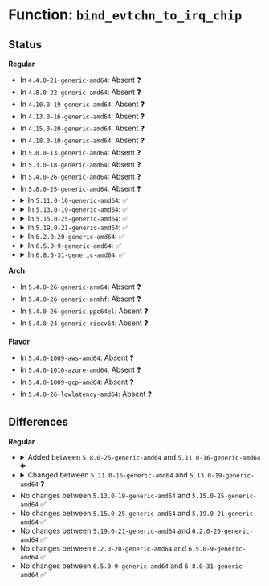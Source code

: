 # Function: <code>bind_evtchn_to_irq_chip</code>

## Status
<b>Regular</b>
<ul>
<li>
In <code>4.4.0-21-generic-amd64</code>: Absent ❓
</li>
<li>
In <code>4.8.0-22-generic-amd64</code>: Absent ❓
</li>
<li>
In <code>4.10.0-19-generic-amd64</code>: Absent ❓
</li>
<li>
In <code>4.13.0-16-generic-amd64</code>: Absent ❓
</li>
<li>
In <code>4.15.0-20-generic-amd64</code>: Absent ❓
</li>
<li>
In <code>4.18.0-10-generic-amd64</code>: Absent ❓
</li>
<li>
In <code>5.0.0-13-generic-amd64</code>: Absent ❓
</li>
<li>
In <code>5.3.0-18-generic-amd64</code>: Absent ❓
</li>
<li>
In <code>5.4.0-26-generic-amd64</code>: Absent ❓
</li>
<li>
In <code>5.8.0-25-generic-amd64</code>: Absent ❓
</li>
<li>
<details>
<summary>In <code>5.11.0-16-generic-amd64</code>: ✅</summary>

```c
int bind_evtchn_to_irq_chip(evtchn_port_t evtchn, struct irq_chip * chip)
```

```json
{
  "name": "bind_evtchn_to_irq_chip",
  "collision_type": "Unique Static",
  "inline_type": "No",
  "funcs": [
    {
      "addr": 18446744071586401136,
      "name": "bind_evtchn_to_irq_chip",
      "external": false,
      "loc": "drivers/xen/events/events_base.c:1165",
      "file": "drivers/xen/events/events_base.c",
      "inline": "seen, unknown",
      "caller_inline": [],
      "caller_func": [
        "drivers/xen/events/events_base.c:bind_interdomain_evtchn_to_irqhandler_lateeoi",
        "drivers/xen/events/events_base.c:bind_evtchn_to_irqhandler_lateeoi",
        "drivers/xen/events/events_base.c:bind_evtchn_to_irqhandler",
        "drivers/xen/events/events_base.c:bind_interdomain_evtchn_to_irq_lateeoi",
        "drivers/xen/events/events_base.c:bind_evtchn_to_irq"
      ]
    }
  ],
  "symbols": [
    {
      "addr": 18446744071586401136,
      "name": "bind_evtchn_to_irq_chip",
      "section": ".text",
      "bind": "STB_LOCAL",
      "size": 331
    }
  ]
}
```
</details>
</li>
<li>
<details>
<summary>In <code>5.13.0-19-generic-amd64</code>: ✅</summary>

```c
int bind_evtchn_to_irq_chip(evtchn_port_t evtchn, struct irq_chip * chip, struct xenbus_device * dev)
```

```json
{
  "name": "bind_evtchn_to_irq_chip",
  "collision_type": "Unique Static",
  "inline_type": "No",
  "funcs": [
    {
      "addr": 18446744071586283872,
      "name": "bind_evtchn_to_irq_chip",
      "external": false,
      "loc": "drivers/xen/events/events_base.c:1202",
      "file": "drivers/xen/events/events_base.c",
      "inline": "seen, unknown",
      "caller_inline": [],
      "caller_func": [
        "drivers/xen/events/events_base.c:bind_interdomain_evtchn_to_irqhandler_lateeoi",
        "drivers/xen/events/events_base.c:bind_evtchn_to_irqhandler_lateeoi",
        "drivers/xen/events/events_base.c:bind_evtchn_to_irqhandler",
        "drivers/xen/events/events_base.c:bind_interdomain_evtchn_to_irq_lateeoi",
        "drivers/xen/events/events_base.c:bind_evtchn_to_irq"
      ]
    }
  ],
  "symbols": [
    {
      "addr": 18446744071586283872,
      "name": "bind_evtchn_to_irq_chip",
      "section": ".text",
      "bind": "STB_LOCAL",
      "size": 360
    }
  ]
}
```
</details>
</li>
<li>
<details>
<summary>In <code>5.15.0-25-generic-amd64</code>: ✅</summary>

```c
int bind_evtchn_to_irq_chip(evtchn_port_t evtchn, struct irq_chip * chip, struct xenbus_device * dev)
```

```json
{
  "name": "bind_evtchn_to_irq_chip",
  "collision_type": "Unique Static",
  "inline_type": "No",
  "funcs": [
    {
      "addr": 18446744071586798480,
      "name": "bind_evtchn_to_irq_chip",
      "external": false,
      "loc": "drivers/xen/events/events_base.c:1202",
      "file": "drivers/xen/events/events_base.c",
      "inline": "seen, unknown",
      "caller_inline": [],
      "caller_func": [
        "drivers/xen/events/events_base.c:bind_interdomain_evtchn_to_irqhandler_lateeoi",
        "drivers/xen/events/events_base.c:bind_evtchn_to_irqhandler_lateeoi",
        "drivers/xen/events/events_base.c:bind_evtchn_to_irqhandler",
        "drivers/xen/events/events_base.c:bind_interdomain_evtchn_to_irq_lateeoi",
        "drivers/xen/events/events_base.c:bind_evtchn_to_irq_lateeoi",
        "drivers/xen/events/events_base.c:bind_evtchn_to_irq"
      ]
    }
  ],
  "symbols": [
    {
      "addr": 18446744071586798480,
      "name": "bind_evtchn_to_irq_chip",
      "section": ".text",
      "bind": "STB_LOCAL",
      "size": 420
    }
  ]
}
```
</details>
</li>
<li>
<details>
<summary>In <code>5.19.0-21-generic-amd64</code>: ✅</summary>

```c
int bind_evtchn_to_irq_chip(evtchn_port_t evtchn, struct irq_chip * chip, struct xenbus_device * dev)
```

```json
{
  "name": "bind_evtchn_to_irq_chip",
  "collision_type": "Unique Static",
  "inline_type": "No",
  "funcs": [
    {
      "addr": 18446744071588079920,
      "name": "bind_evtchn_to_irq_chip",
      "external": false,
      "loc": "drivers/xen/events/events_base.c:1202",
      "file": "drivers/xen/events/events_base.c",
      "inline": "seen, unknown",
      "caller_inline": [],
      "caller_func": [
        "drivers/xen/events/events_base.c:bind_interdomain_evtchn_to_irqhandler_lateeoi",
        "drivers/xen/events/events_base.c:bind_evtchn_to_irqhandler_lateeoi",
        "drivers/xen/events/events_base.c:bind_evtchn_to_irqhandler",
        "drivers/xen/events/events_base.c:bind_interdomain_evtchn_to_irq_lateeoi",
        "drivers/xen/events/events_base.c:bind_evtchn_to_irq_lateeoi",
        "drivers/xen/events/events_base.c:bind_evtchn_to_irq"
      ]
    }
  ],
  "symbols": [
    {
      "addr": 18446744071588079920,
      "name": "bind_evtchn_to_irq_chip",
      "section": ".text",
      "bind": "STB_LOCAL",
      "size": 426
    }
  ]
}
```
</details>
</li>
<li>
<details>
<summary>In <code>6.2.0-20-generic-amd64</code>: ✅</summary>

```c
int bind_evtchn_to_irq_chip(evtchn_port_t evtchn, struct irq_chip * chip, struct xenbus_device * dev)
```

```json
{
  "name": "bind_evtchn_to_irq_chip",
  "collision_type": "Unique Static",
  "inline_type": "No",
  "funcs": [
    {
      "addr": 18446744071589461840,
      "name": "bind_evtchn_to_irq_chip",
      "external": false,
      "loc": "drivers/xen/events/events_base.c:1204",
      "file": "drivers/xen/events/events_base.c",
      "inline": "seen, unknown",
      "caller_inline": [],
      "caller_func": [
        "drivers/xen/events/events_base.c:bind_interdomain_evtchn_to_irqhandler_lateeoi",
        "drivers/xen/events/events_base.c:bind_evtchn_to_irqhandler_lateeoi",
        "drivers/xen/events/events_base.c:bind_evtchn_to_irqhandler",
        "drivers/xen/events/events_base.c:bind_interdomain_evtchn_to_irq_lateeoi",
        "drivers/xen/events/events_base.c:bind_evtchn_to_irq_lateeoi",
        "drivers/xen/events/events_base.c:bind_evtchn_to_irq"
      ]
    }
  ],
  "symbols": [
    {
      "addr": 18446744071589461840,
      "name": "bind_evtchn_to_irq_chip",
      "section": ".text",
      "bind": "STB_LOCAL",
      "size": 426
    }
  ]
}
```
</details>
</li>
<li>
<details>
<summary>In <code>6.5.0-9-generic-amd64</code>: ✅</summary>

```c
int bind_evtchn_to_irq_chip(evtchn_port_t evtchn, struct irq_chip * chip, struct xenbus_device * dev)
```

```json
{
  "name": "bind_evtchn_to_irq_chip",
  "collision_type": "Unique Static",
  "inline_type": "No",
  "funcs": [
    {
      "addr": 18446744071589761760,
      "name": "bind_evtchn_to_irq_chip",
      "external": false,
      "loc": "drivers/xen/events/events_base.c:1197",
      "file": "drivers/xen/events/events_base.c",
      "inline": "seen, unknown",
      "caller_inline": [],
      "caller_func": [
        "drivers/xen/events/events_base.c:bind_interdomain_evtchn_to_irqhandler_lateeoi",
        "drivers/xen/events/events_base.c:bind_evtchn_to_irqhandler_lateeoi",
        "drivers/xen/events/events_base.c:bind_evtchn_to_irqhandler",
        "drivers/xen/events/events_base.c:bind_interdomain_evtchn_to_irq_lateeoi",
        "drivers/xen/events/events_base.c:bind_evtchn_to_irq_lateeoi",
        "drivers/xen/events/events_base.c:bind_evtchn_to_irq"
      ]
    }
  ],
  "symbols": [
    {
      "addr": 18446744071589761760,
      "name": "bind_evtchn_to_irq_chip",
      "section": ".text",
      "bind": "STB_LOCAL",
      "size": 426
    }
  ]
}
```
</details>
</li>
<li>
<details>
<summary>In <code>6.8.0-31-generic-amd64</code>: ✅</summary>

```c
int bind_evtchn_to_irq_chip(evtchn_port_t evtchn, struct irq_chip * chip, struct xenbus_device * dev)
```

```json
{
  "name": "bind_evtchn_to_irq_chip",
  "collision_type": "Unique Static",
  "inline_type": "No",
  "funcs": [
    {
      "addr": 18446744071590097728,
      "name": "bind_evtchn_to_irq_chip",
      "external": false,
      "loc": "drivers/xen/events/events_base.c:1192",
      "file": "drivers/xen/events/events_base.c",
      "inline": "seen, unknown",
      "caller_inline": [],
      "caller_func": [
        "drivers/xen/events/events_base.c:bind_interdomain_evtchn_to_irqhandler_lateeoi",
        "drivers/xen/events/events_base.c:bind_evtchn_to_irqhandler_lateeoi",
        "drivers/xen/events/events_base.c:bind_evtchn_to_irqhandler",
        "drivers/xen/events/events_base.c:bind_interdomain_evtchn_to_irq_lateeoi",
        "drivers/xen/events/events_base.c:bind_evtchn_to_irq_lateeoi",
        "drivers/xen/events/events_base.c:bind_evtchn_to_irq"
      ]
    }
  ],
  "symbols": [
    {
      "addr": 18446744071590097728,
      "name": "bind_evtchn_to_irq_chip",
      "section": ".text",
      "bind": "STB_LOCAL",
      "size": 276
    }
  ]
}
```
</details>
</li>
</ul>
<b>Arch</b>
<ul>
<li>
In <code>5.4.0-26-generic-arm64</code>: Absent ❓
</li>
<li>
In <code>5.4.0-26-generic-armhf</code>: Absent ❓
</li>
<li>
In <code>5.4.0-26-generic-ppc64el</code>: Absent ❓
</li>
<li>
In <code>5.4.0-24-generic-riscv64</code>: Absent ❓
</li>
</ul>
<b>Flavor</b>
<ul>
<li>
In <code>5.4.0-1009-aws-amd64</code>: Absent ❓
</li>
<li>
In <code>5.4.0-1010-azure-amd64</code>: Absent ❓
</li>
<li>
In <code>5.4.0-1009-gcp-amd64</code>: Absent ❓
</li>
<li>
In <code>5.4.0-26-lowlatency-amd64</code>: Absent ❓
</li>
</ul>

## Differences
<b>Regular</b>
<ul>
<li>
<details>
<summary>Added between <code>5.8.0-25-generic-amd64</code> and <code>5.11.0-16-generic-amd64</code> ➕</summary>

```c
int bind_evtchn_to_irq_chip(evtchn_port_t evtchn, struct irq_chip * chip)
```
</details>
</li>
<li>
<details>
<summary>Changed between <code>5.11.0-16-generic-amd64</code> and <code>5.13.0-19-generic-amd64</code> ❓</summary>
<ul>
<li>
<b>Param added. </b>
<code>struct xenbus_device * dev</code>
</li>
</ul>
</details>
</li>
<li>
No changes between <code>5.13.0-19-generic-amd64</code> and <code>5.15.0-25-generic-amd64</code> ✅
</li>
<li>
No changes between <code>5.15.0-25-generic-amd64</code> and <code>5.19.0-21-generic-amd64</code> ✅
</li>
<li>
No changes between <code>5.19.0-21-generic-amd64</code> and <code>6.2.0-20-generic-amd64</code> ✅
</li>
<li>
No changes between <code>6.2.0-20-generic-amd64</code> and <code>6.5.0-9-generic-amd64</code> ✅
</li>
<li>
No changes between <code>6.5.0-9-generic-amd64</code> and <code>6.8.0-31-generic-amd64</code> ✅
</li>
</ul>
